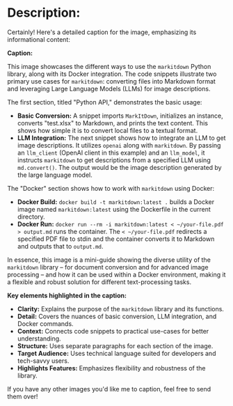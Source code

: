 
# Description:
Certainly! Here's a detailed caption for the image, emphasizing its informational content:

**Caption:**

This image showcases the different ways to use the `markitdown` Python library, along with its Docker integration. The code snippets illustrate two primary use cases for `markitdown`: converting files into Markdown format and leveraging Large Language Models (LLMs) for image descriptions.

The first section, titled "Python API," demonstrates the basic usage:

* **Basic Conversion:** A snippet imports `MarkItDown`, initializes an instance, converts "test.xlsx" to Markdown, and prints the text content. This shows how simple it is to convert local files to a textual format.
* **LLM Integration:** The next snippet shows how to integrate an LLM to get image descriptions. It utilizes `openai` along with `markitdown`. By passing an `llm_client` (OpenAI client in this example) and an `llm_model`, it instructs `markitdown` to get descriptions from a specified LLM using `md.convert()`. The output would be the image description generated by the large language model.

The "Docker" section shows how to work with `markitdown` using Docker:

* **Docker Build:** `docker build -t markitdown:latest .` builds a Docker image named `markitdown:latest` using the Dockerfile in the current directory.
* **Docker Run:** `docker run --rm -i markitdown:latest < ~/your-file.pdf > output.md` runs the container. The `< ~/your-file.pdf` redirects a specified PDF file to stdin and the container converts it to Markdown and outputs that to `output.md`.

In essence, this image is a mini-guide showing the diverse utility of the `markitdown` library – for document conversion and for advanced image processing – and how it can be used within a Docker environment, making it a flexible and robust solution for different text-processing tasks.

**Key elements highlighted in the caption:**

*   **Clarity:** Explains the purpose of the `markitdown` library and its functions.
*   **Detail:** Covers the nuances of basic conversion, LLM integration, and Docker commands.
*   **Context:** Connects code snippets to practical use-cases for better understanding.
*   **Structure:** Uses separate paragraphs for each section of the image.
*   **Target Audience:** Uses technical language suited for developers and tech-savvy users.
*   **Highlights Features:** Emphasizes flexibility and robustness of the library.

If you have any other images you'd like me to caption, feel free to send them over!
